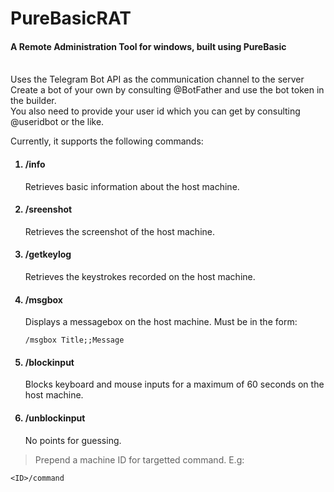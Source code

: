 # PureBasicRAT
<p>
<h4>A Remote Administration Tool for windows, built using PureBasic</h4><br>
Uses the Telegram Bot API as the communication channel to the server<br>
Create a bot of your own by consulting @BotFather and use the bot token in the builder.<br> 
You also need to provide your user id which you can get by consulting @useridbot or the like.
</p>
<p>
Currently, it supports the following commands:
<ol>
<h4><li>/info</li></h4>
<p>
Retrieves basic information about the host machine.
</p>
<h4><li>/sreenshot</li></h4>
<p>
Retrieves the screenshot of the host machine.
</p>
<h4><li>/getkeylog</li></h4>
<p>
Retrieves the keystrokes recorded on the host machine.
</p>
<h4><li>/msgbox</li></h4>
<p>
Displays a messagebox on the host machine. Must be in the form:

```
/msgbox Title;;Message
```

</p>
<h4><li>/blockinput</li></h4>
<p>
Blocks keyboard and mouse inputs for a maximum of 60 seconds on the host machine.
</p>
</p>
<h4><li>/unblockinput</li></h4>
<p>
No points for guessing.
</p>
</ol>

<p>


>Prepend a machine ID for targetted command. E.g:

```
<ID>/command
```

</p>
